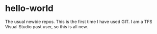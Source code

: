 # hello-world
The usual newbie repos.
This is the first time I have used GIT.  I am a TFS Visual Studio past user, so this is all new.
